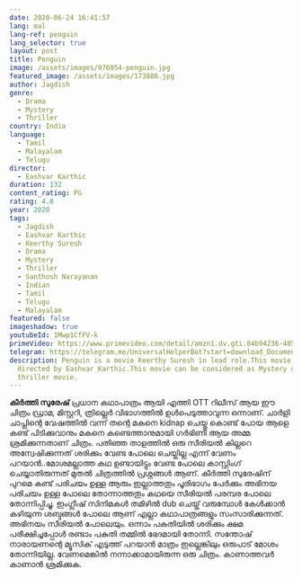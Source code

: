 ```yaml
---
date: 2020-06-24 16:41:57
lang: mal
lang-ref: penguin
lang_selector: true
layout: post
title: Penguin
image: /assets/images/976054-penguin.jpg
featured_image: /assets/images/173886.jpg
author: Jagdish
genre:
  - Drama
  - Mystery
  - Thriller
country: India
language:
  - Tamil
  - Malayalam
  - Telugu
director:
  - Eashvar Karthic
duration: 132
content_rating: PG
rating: 4.8
year: 2020
tags:
  - Jagdish
  - Eashvar Karthic
  - Keerthy Suresh
  - Drama
  - Mystery
  - Thriller
  - Santhosh Narayanan
  - Indian
  - Tamil
  - Telugu
  - Malayalam
featured: false
imageshadow: true
youtubeId: 1Mwp1CfFV-k
primeVideo: https://www.primevideo.com/detail/amzn1.dv.gti.84b94236-4857-bb3b-eebe-742a184abc70/?ref_=dvm_pds_gen_in_as_s_gt_pengtam|m_TJrqE0cSc_c443028095253&gclid=CjwKCAjw88v3BRBFEiwApwLevdPLanE21fSzTsskpfII1jlW9SLt0WupCRFFSv2kDLzn16kOe_l1HBoC0tEQAvD_BwE
telegram: https://telegram.me/UniversalHelperBot?start=download_Document_598
description: Penguin is a movie Keerthy Suresh in lead role.This movie is
  directed by Eashvar Karthic.This movie can be considered as Mystery drama
  thriller movie.
---
```

**കീർത്തി സുരേഷ്** പ്രധാന കഥാപാത്രം ആയി എത്തി OTT റിലീസ് ആയ ഈ ചിത്രം ഡ്രാമ, മിസ്റ്ററി, ത്രില്ലെർ വിഭാഗത്തിൽ ഉൾപെടുത്താവുന്ന ഒന്നാണ്.
ചാർളി ചാപ്ലിന്റെ വേഷത്തിൽ വന്ന് തന്റെ മകനെ kidnap ചെയ്തു കൊണ്ട് പോയ ആളെ കണ്ട് പിടിക്കുവാനും മകനെ കണ്ടെത്താനുമായി ഗർഭിണി ആയ അമ്മ ശ്രമിക്കുന്നതാണ് ചിത്രം.
പതിഞ്ഞ താളത്തിൽ ഒരു സീരിയൽ കില്ലറെ അന്വേഷിക്കുന്നത് ശരിക്കും വേണ്ട പോലെ ചെയ്തില്ല എന്ന് വേണം പറയാൻ..മോശമല്ലാത്ത കഥ ഉണ്ടായിട്ടും വേണ്ട പോലെ കാസ്റ്റിംഗ് ചെയ്യാതിരുന്നത് മുതൽ ചിത്രത്തിൽ പ്രശ്നങ്ങൾ ആണ്. കീർത്തി സുരേഷിന് പുറമെ കണ്ട് പരിചയം ഉള്ള ആരും ഇല്ലാത്തതും പൂരിഭാഗം പേർക്കും അഭിനയ പരിചയം ഉള്ള പോലെ തോന്നാത്തതും കഥയെ സീരിയൽ പരമ്പര പോലെ തോന്നിപ്പിച്ചു.
ഇംഗ്ലീഷ് സിനിമകൾ തമിഴിൽ dub ചെയ്ത് വരുമ്പോൾ കേൾക്കാൻ കഴിയുന്ന ശബ്ദങ്ങൾ പോലെ ആണ് എല്ലാ കഥാപാത്രങ്ങളും സംസാരിക്കുന്നത്. അഭിനയം സീരിയൽ പോലെയും.
ഒന്നാം പകുതിയിൽ ശരിക്കും ക്ഷമ പരീക്ഷിച്ചപ്പോൾ രണ്ടാം പകുതി തമ്മിൽ ഭേദമായി തോന്നി. സന്തോഷ്‌ നാരായണന്റെ മ്യൂസിക് എടുത്ത് പറയാൻ മാത്രം ഇല്ലെങ്കിലും ഒരുപാട് മോശം തോന്നിയില്ല.
വേണമെങ്കിൽ നന്നാക്കാമായിരുന്ന ഒരു ചിത്രം. കാണാത്തവർ കാണാൻ ശ്രമിക്കുക.